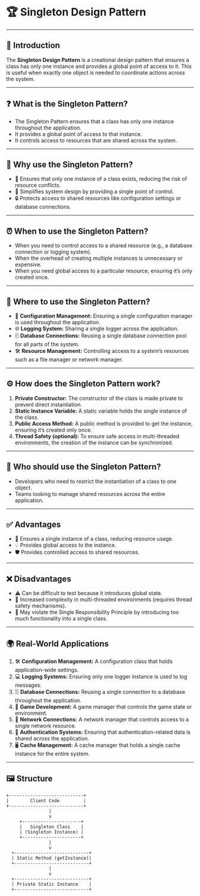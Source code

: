 # 🏆 Singleton Design Pattern

---

## 🔎 Introduction
The **Singleton Design Pattern** is a creational design pattern that ensures a class has only one instance and provides a global point of access to it. This is useful when exactly one object is needed to coordinate actions across the system.

---

## ❓ What is the Singleton Pattern?
- The Singleton Pattern ensures that a class has only one instance throughout the application.
- It provides a global point of access to that instance.
- It controls access to resources that are shared across the system.

---

## 🤔 Why use the Singleton Pattern?
- 🚀 Ensures that only one instance of a class exists, reducing the risk of resource conflicts.
- 🎯 Simplifies system design by providing a single point of control.
- 🔒 Protects access to shared resources like configuration settings or database connections.

---

## ⏰ When to use the Singleton Pattern?
- When you need to control access to a shared resource (e.g., a database connection or logging system).
- When the overhead of creating multiple instances is unnecessary or expensive.
- When you need global access to a particular resource, ensuring it’s only created once.

---

## 📍 Where to use the Singleton Pattern?
- 💾 **Configuration Management:** Ensuring a single configuration manager is used throughout the application.
- 🌐 **Logging System:** Sharing a single logger across the application.
- 🗄️ **Database Connections:** Reusing a single database connection pool for all parts of the system.
- 🛠️ **Resource Management:** Controlling access to a system’s resources such as a file manager or network manager.

---

## ⚙️ How does the Singleton Pattern work?
1. **Private Constructor:** The constructor of the class is made private to prevent direct instantiation.
2. **Static Instance Variable:** A static variable holds the single instance of the class.
3. **Public Access Method:** A public method is provided to get the instance, ensuring it’s created only once.
4. **Thread Safety (optional):** To ensure safe access in multi-threaded environments, the creation of the instance can be synchronized.

---

## 👥 Who should use the Singleton Pattern?
- Developers who need to restrict the instantiation of a class to one object.
- Teams looking to manage shared resources across the entire application.

---

## ✅ Advantages
- 🔄 Ensures a single instance of a class, reducing resource usage.
- 💡 Provides global access to the instance.
- 🛡️ Provides controlled access to shared resources.

---

## ❌ Disadvantages
- ⚠️ Can be difficult to test because it introduces global state.
- 🔄 Increased complexity in multi-threaded environments (requires thread safety mechanisms).
- 🛑 May violate the Single Responsibility Principle by introducing too much functionality into a single class.

---

## 🌍 Real-World Applications
1. 🛠️ **Configuration Management:** A configuration class that holds application-wide settings.
2. 💻 **Logging Systems:** Ensuring only one logger instance is used to log messages.
3. 🗄️ **Database Connections:** Reusing a single connection to a database throughout the application.
4. 🧭 **Game Development:** A game manager that controls the game state or environment.
5. 📡 **Network Connections:** A network manager that controls access to a single network resource.
6. 🔑 **Authentication Systems:** Ensuring that authentication-related data is shared across the application.
7. 🖥️ **Cache Management:** A cache manager that holds a single cache instance for the entire system.

---

## 🖼️ Structure

```plaintext
+----------------------------+
|        Client Code         |
+----------------------------+
                |
                v
     +----------------------+
     |   Singleton Class    |
     | (Singleton Instance) |
     +----------------------+
                |
                v
  +----------------------------+
  | Static Method (getInstance)|
  +----------------------------+
                |
                v
  +----------------------------+
  | Private Static Instance    |
  +----------------------------+
